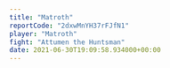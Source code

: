 ```yaml
---
title: "Matroth"
reportCode: "2dxwMnYH37rFJfN1"
player: "Matroth"
fight: "Attumen the Huntsman"
date: 2021-06-30T19:09:58.934000+00:00
---
```

